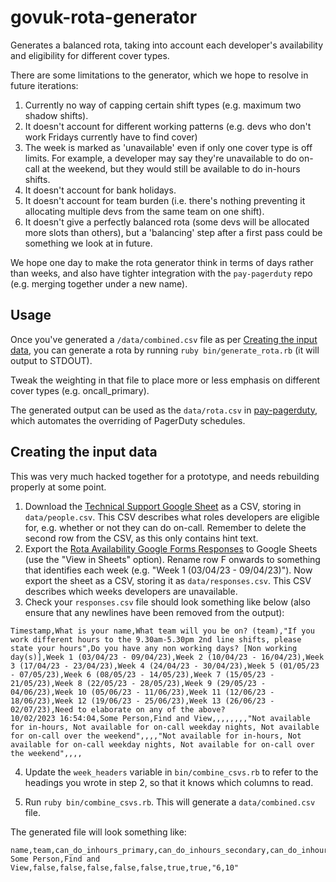 # govuk-rota-generator

Generates a balanced rota, taking into account each developer's availability and eligibility for different cover types.

There are some limitations to the generator, which we hope to resolve in future iterations:

1. Currently no way of capping certain shift types (e.g. maximum two shadow shifts).
1. It doesn't account for different working patterns (e.g. devs who don't work Fridays currently have to find cover)
1. The week is marked as 'unavailable' even if only one cover type is off limits. For example, a developer may say they're unavailable to do on-call at the weekend, but they would still be available to do in-hours shifts.
1. It doesn't account for bank holidays.
1. It doesn't account for team burden (i.e. there's nothing preventing it allocating multiple devs from the same team on one shift).
1. It doesn't give a perfectly balanced rota (some devs will be allocated more slots than others), but a 'balancing' step after a first pass could be something we look at in future.

We hope one day to make the rota generator think in terms of days rather than weeks, and also have tighter integration with the `pay-pagerduty` repo (e.g. merging together under a new name).

## Usage

Once you've generated a `/data/combined.csv` file as per [Creating the input data](#creating-the-input-data), you can generate a rota by running `ruby bin/generate_rota.rb` (it will output to STDOUT).

Tweak the weighting in that file to place more or less emphasis on different cover types (e.g. oncall_primary).

The generated output can be used as the `data/rota.csv` in [pay-pagerduty](https://github.com/alphagov/pay-pagerduty), which automates the overriding of PagerDuty schedules.

## Creating the input data

This was very much hacked together for a prototype, and needs rebuilding properly at some point.

1. Download the [Technical Support Google Sheet](https://docs.google.com/spreadsheets/d/1OTVm_k6MDdCFN1EFzrKXWu4iIPI7uR9mssI8AMwn7lU/edit#gid=1249170615) as a CSV, storing in `data/people.csv`.
   This CSV describes what roles developers are eligible for, e.g. whether or not they can do on-call.
   Remember to delete the second row from the CSV, as this only contains hint text.
2. Export the [Rota Availability Google Forms Responses](https://docs.google.com/forms/d/11Az5Y6acNYiqJPiIigHJRF-KdT8Fnpp2jmoQNysKzmg/edit#responses) to Google Sheets (use the "View in Sheets" option). Rename row F onwards to something that identifies each week (e.g. "Week 1 (03/04/23 - 09/04/23)"). Now export the sheet as a CSV, storing it as `data/responses.csv`. This CSV describes which weeks developers are unavailable.
3. Check your `responses.csv` file should look something like below (also ensure that any newlines have been removed from the output):

```csv
Timestamp,What is your name,What team will you be on? (team),"If you work different hours to the 9.30am-5.30pm 2nd line shifts, please state your hours",Do you have any non working days? [Non working day(s)],Week 1 (03/04/23 - 09/04/23),Week 2 (10/04/23 - 16/04/23),Week 3 (17/04/23 - 23/04/23),Week 4 (24/04/23 - 30/04/23),Week 5 (01/05/23 - 07/05/23),Week 6 (08/05/23 - 14/05/23),Week 7 (15/05/23 - 21/05/23),Week 8 (22/05/23 - 28/05/23),Week 9 (29/05/23 - 04/06/23),Week 10 (05/06/23 - 11/06/23),Week 11 (12/06/23 - 18/06/23),Week 12 (19/06/23 - 25/06/23),Week 13 (26/06/23 - 02/07/23),Need to elaborate on any of the above?
10/02/2023 16:54:04,Some Person,Find and View,,,,,,,,"Not available for in-hours, Not available for on-call weekday nights, Not available for on-call over the weekend",,,,"Not available for in-hours, Not available for on-call weekday nights, Not available for on-call over the weekend",,,,
```

4. Update the `week_headers` variable in `bin/combine_csvs.rb` to refer to the headings you wrote in step 2, so that it knows which columns to read.

5. Run `ruby bin/combine_csvs.rb`. This will generate a `data/combined.csv` file.

The generated file will look something like:

```csv
name,team,can_do_inhours_primary,can_do_inhours_secondary,can_do_inhours_shadow,can_do_inhours_primary_standby,can_do_inhours_secondary_standby,can_do_oncall_primary,can_do_oncall_secondary,forbidden_weeks
Some Person,Find and View,false,false,false,false,false,true,true,"6,10"
```
